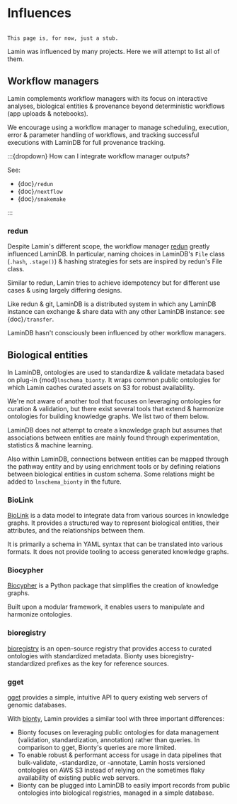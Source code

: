 # Influences

```{note}

This page is, for now, just a stub.

```

Lamin was influenced by many projects. Here we will attempt to list all of them.

## Workflow managers

Lamin complements workflow managers with its focus on interactive analyses, biological entities & provenance beyond deterministic workflows (app uploads & notebooks).

We encourage using a workflow manager to manage scheduling, execution, error & parameter handling of workflows, and tracking successful executions with LaminDB for full provenance tracking.

:::{dropdown} How can I integrate workflow manager outputs?

See:

- {doc}`/redun`
- {doc}`/nextflow`
- {doc}`/snakemake`

:::

### redun

Despite Lamin's different scope, the workflow manager [redun](https://github.com/insitro/redun) greatly influenced LaminDB. In particular, naming choices in LaminDB's `File` class (`.hash`, `.stage()`) & hashing strategies for sets are inspired by redun's File class.

Similar to redun, Lamin tries to achieve idempotency but for different use cases & using largely differing designs.

Like redun & git, LaminDB is a distributed system in which any LaminDB instance can exchange & share data with any other LaminDB instance: see {doc}`/transfer`.

LaminDB hasn't consciously been influenced by other workflow managers.

## Biological entities

In LaminDB, ontologies are used to standardize & validate metadata based on plug-in {mod}`lnschema_bionty`. It wraps common public ontologies for which Lamin caches curated assets on S3 for robust availability.

We're not aware of another tool that focuses on leveraging ontologies for curation & validation, but there exist several tools that extend & harmonize ontologies for building knowledge graphs. We list two of them below.

LaminDB does not attempt to create a knowledge graph but assumes that associations between entities are mainly found through experimentation, statistics & machine learning.

Also within LaminDB, connections between entities can be mapped through the pathway entity and by using enrichment tools or by defining relations between biological entities in custom schema. Some relations might be added to `lnschema_bionty` in the future.

### BioLink

[BioLink](https://biolink.github.io/biolink-model/) is a data model to integrate data from various sources in knowledge graphs. It provides a structured way to represent biological entities, their attributes, and the relationships between them.

It is primarily a schema in YAML syntax that can be translated into various formats. It does not provide tooling to access generated knowledge graphs.

### Biocypher

[Biocypher](https://biocypher.org/) is a Python package that simplifies the creation of knowledge graphs.

Built upon a modular framework, it enables users to manipulate and harmonize ontologies.

### bioregistry

[bioregistry](https://bioregistry.io/) is an open-source registry that provides access to curated ontologies with standardized metadata. Bionty uses bioregistry-standardized prefixes as the key for reference sources.

### gget

[gget](https://github.com/pachterlab/gget) provides a simple, intuitive API to query existing web servers of genomic databases.

With [bionty](https://lamin.ai/docs/bionty), Lamin provides a similar tool with three important differences:

- Bionty focuses on leveraging public ontologies for data management (validation, standardization, annotation) rather than queries. In comparison to gget, Bionty's queries are more limited.
- To enable robust & performant access for usage in data pipelines that bulk-validate, -standardize, or -annotate, Lamin hosts versioned ontologies on AWS S3 instead of relying on the sometimes flaky availability of existing public web servers.
- Bionty can be plugged into LaminDB to easily import records from public ontologies into biological registries, managed in a simple database.
